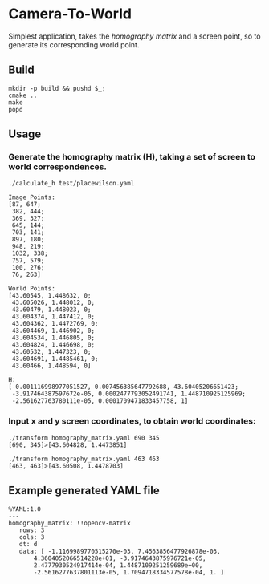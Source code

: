 # Camera-To-World

Simplest application, takes the _homography matrix_ and a screen point, so to generate its corresponding world point.

## Build

```
mkdir -p build && pushd $_;
cmake ..
make
popd
```

## Usage

### Generate the homography matrix (**H**), taking a set of screen to world correspondences.

```
./calculate_h test/placewilson.yaml

Image Points:
[87, 647;
 382, 444;
 369, 327;
 645, 144;
 703, 141;
 897, 180;
 948, 219;
 1032, 338;
 757, 579;
 100, 276;
 76, 263]

World Points:
[43.60545, 1.448632, 0;
 43.605026, 1.448012, 0;
 43.60479, 1.448023, 0;
 43.604374, 1.447412, 0;
 43.604362, 1.4472769, 0;
 43.604469, 1.446902, 0;
 43.604534, 1.446805, 0;
 43.604824, 1.446698, 0;
 43.60532, 1.447323, 0;
 43.604691, 1.4485461, 0;
 43.60466, 1.448594, 0]

H:
[-0.001116998977051527, 0.007456385647792688, 43.60405206651423;
 -3.917464387597672e-05, 0.0002477793052491741, 1.448710925125969;
 -2.561627763780111e-05, 0.0001709471833457758, 1]
```

### Input **x** and **y** screen coordinates, to obtain world coordinates:

```
./transform homography_matrix.yaml 690 345
[690, 345]>[43.604828, 1.4473851]

./transform homography_matrix.yaml 463 463
[463, 463]>[43.60508, 1.4478703]

```

## Example generated YAML file

```
%YAML:1.0
---
homography_matrix: !!opencv-matrix
   rows: 3
   cols: 3
   dt: d
   data: [ -1.1169989770515270e-03, 7.4563856477926878e-03,
       4.3604052066514228e+01, -3.9174643875976721e-05,
       2.4777930524917414e-04, 1.4487109251259689e+00,
       -2.5616277637801113e-05, 1.7094718334577578e-04, 1. ]
```
